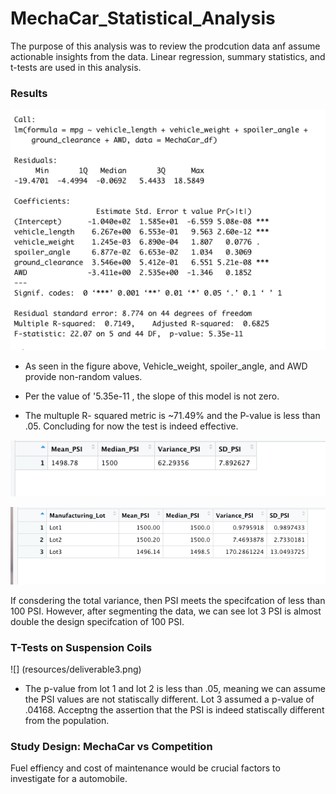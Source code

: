# MechaCar_Statistical_Analysis

 The purpose of this analysis was to review the prodcution data anf assume actionable insights from the data. Linear regression, summary statistics, and t-tests are used in this analysis. 
 
### Results
 

![](resources/deliverable_1.png) 

-  As seen in the figure above, Vehicle_weight, spoiler_angle, and AWD provide non-random values. 

- Per the value of '5.35e-11 , the slope of this model is not zero.


- The multuple R- squared metric is ~71.49% and the P-value is less than .05. Concluding for now the test is indeed effective. 



![](resources/d2.png)   

![](resources/deliverable_2.png) 

If consdering the total variance, then PSI meets the specifcation of less than 100 PSI. However, after segmenting the data, we can see lot 3 PSI is almost double the design specifcation of 100 PSI. 

### T-Tests on Suspension Coils

![] (resources/deliverable3.png)

- The p-value from lot 1 and lot 2 is less than .05, meaning we can assume the PSI values are not statiscally different. Lot 3 assumed a p-value of .04168. Acceptng the assertion that the PSI is indeed statiscally different from the population. 

### Study Design: MechaCar vs Competition

  Fuel effiency and cost of maintenance would be crucial factors to investigate for a automobile. 



 
 

